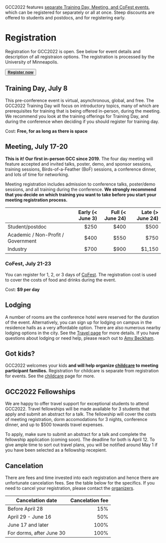 <slot name="/events/gcc2022/header" />

GCC2022 features [separate Training Day, Meeting, and CoFest events](/events/gcc2022/schedule/), which can be registered for separately or all at once.  Steep discounts are offered to students and postdocs, and for registering early.

# Registration

Registration for GCC2022 is open. See below for event details and description of all registraion options. The registration is processed by the University of Minneapolis.

<div class="container">
    <div class="row">
        <div class="col"></div>
        <div class="col">
            <button type="button" class="btn btn-secondary center">
                <a target="_blank" href="https://learning.umn.edu/portal/events/reg/participantTypeSelection.do?method=load&entityId=32741188">
                    <strong>Register now</strong>
                </a>
            </button>
        </div>
        <div class="col"></div>
    </div>
</div>

## Training Day, July 8

This pre-conference event is virtual, asynchronous, global, and free.  The GCC2022 Training Day will focus on introductory topics, many of which are prerequisites for training that is being offered in-person, during the meeting.  We recommend you look at the training offerings for Training Day, and during the conference when deciding if you should register for training day.

Cost: **Free, for as long as there is space**

## Meeting, July 17-20

**This is it! Our first in-person GCC since 2019.** The four day meeting will feature accepted and invited talks, poster, demo, and sponsor sessions, training sessions, Birds-of-a-Feather (BoF) sessions, a conference dinner, and lots of time for networking.

Meeting registration includes admission to conference talks, poster/demo sessions, and all training during the conference.  **We strongly recommend that you decide on which training you want to take before you start your meeting registration process.**

| | Early (< June 3) | Full (< June 24) | Late (> June 24) |
| --- | ---: | ---: | ---: |
| Student/postdoc | $250 | $400 | $500 |
| Academic / Non-Profit / Government | $400 | $550 | $750 |
| Industry            | $700 | $900 | $1,150 |

### CoFest, July 21-23

You can register for 1, 2, or 3 days of [CoFest](/events/gcc2022/cofest/). The registration cost is used to cover the costs of food and drinks during the event.

Cost: **$9 per day**

## Lodging

A number of rooms are the conference hotel were reserved for the duration of the event. Alternatively, you can sign up for lodging on campus in the residence halls as a very affordable option. There are also numerous nearby lodging options in the city. See the [Travel page](/events/gcc2022/travel/) for more details. If you have questions about lodging or need help, please reach out to [Amy Beckham](mailto:amy@sapphyregroup.com).

## Got kids?

GCC2022 welcomes your kids **and will help organize [childcare](/events/gcc2022/childcare/) to meeting participant families.**  Registration for childcare is separate from registration for events.  See the [childcare](/events/gcc2022/childcare/) page for more.

## GCC2022 Fellowships

We are happy to offer travel support for exceptional students to attend GCC2022. Travel fellowships will be made available for 3 students that apply and submit an abstract for a talk. The fellowship will cover the costs of meeting registration, dorm accomodations for 3 nights, conference dinner, and up to $500 towards travel expenses.

To apply, make sure to submit an abstract for a talk and complete the fellowship application (coming soon). The deadline for both is April 12. To give ample time to sort out travel plans, you will be notified around May 1 if you have been selected as a fellowship recepient.

## Cancelation

There are fees and time invested into each registration and hence there are unfortunate cancelation fees. See the table below for the specifics. If you need to cancel your registration, please contact the [organizers](/events/gcc2022/organizers/).

| Cancelation date         | Cancelation fee |
| ------------------------ | --------------: |
| Before April 28          | 15%             |
| April 29 - June 16       | 50%             |
| June 17 and later        | 100%            |
| For dorms, after June 30 | 100%            |
